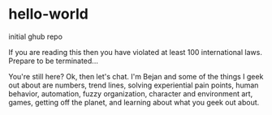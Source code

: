# hello-world
initial ghub repo

If you are reading this then you have violated at least 100 international laws.  Prepare to be terminated...

You're still here?  Ok, then let's chat.  I'm Bejan and some of the things I geek out about are numbers, trend lines, solving experiential pain points, human behavior, automation, fuzzy organization, character and environment art, games, getting off the planet, and learning about what you geek out about.
